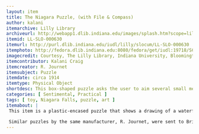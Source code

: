 ```yaml
---
layout: item
title: The Niagara Puzzle, (with File & Compass)
author: kalani
itemarchive: Lilly Library
archiveurl: http://webapp1.dlib.indiana.edu/images/splash.htm?scope=lilly/slocum
itemid: LL-SLO-000630
itemurl: http://purl.dlib.indiana.edu/iudl/lilly/slocum/LL-SLO-000630
itemphoto: http://fedora.dlib.indiana.edu:8080/fedora/get/iudl:19718/SCREEN
imagecredit: Courtesy, The Lilly Library, Indiana University, Bloomington, Indiana. For commercial uses, please contact the Lilly Library at 1200 East Seventh Street, Bloomington, Indiana, 47405-5500 or at http://www.indiana.edu/~liblilly/
itemcontributor: Kalani Craig
itemcreator: R. Journet
itemsubject: Puzzle
itemdate: circa 1914
itemtype: Physical Object
shortdesc: This box-shaped puzzle asks the user to aim several small metal balls into a small hole in one corner.
categories: [ Sentimental, Practical ]
tags: [ toy, Niagara Falls, puzzle, art ]
itemabout: |
 This item is a plastic-encased puzzle that shows a drawing of a waterfall, presumably Niagara Falls (a popular tourist destination as early as the 18th century). Users are asked to get all of the little balls off of a "bank" (a small wooden piece set flat inside the puzzle at the top of the falls) into a "whirlpool", a hole at the top right corner of the box.
 
 Similar puzzles by the same manufacturer, R. Journet, were sent to British solders imprisoned in Germany during WWI with a hacksaw, a compass and a map hidden inside to facilitate their escape.
---
```

